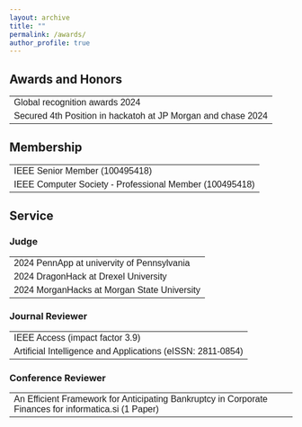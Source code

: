 ```yaml
---
layout: archive
title: ""
permalink: /awards/
author_profile: true
---
```


<head>
<style>
table {
  font-family: arial, sans-serif;
  border-collapse: collapse;
  width: 100%;
}

td, th {
  border: 1px solid #dddddd;
  text-align: left;
  padding: 8px;
}

tr:nth-child(even) {
  background-color: #dddddd;
}
</style>
</head>
<body>
 
<h2>Awards and Honors</h2>

<table>
  <tr>
    <td>Global recognition awards 2024</td>
  </tr>
 <tr>
    <td>Secured 4th Position in hackatoh at JP Morgan and chase 2024</td>
  </tr>

</table>


<h2>Membership</h2>

<table>
  
  <tr>
    <td>IEEE Senior Member (100495418)</td>
  </tr>
    
  <tr>
    <td>IEEE Computer Society - Professional Member (100495418)</td>
  </tr>
  
</table>

<h2>Service</h2>

<h3>Judge</h3>

<table>
  <tr>
    <td>2024 PennApp at univervity of Pennsylvania</td>
  </tr>
  <tr>
    <td>2024 DragonHack at Drexel University </td>
  </tr>
  <tr>
    <td>2024 MorganHacks at Morgan State University </td>
  </tr>
</table>
  
  
<h3>Journal Reviewer</h3>
  
<table>
  <tr>
    <td>IEEE Access (impact factor 3.9)</td>
  </tr>
  <tr>
    <td>Artificial Intelligence and Applications (eISSN: 2811-0854)</td>
  </tr>
</table>

  
<h3>Conference Reviewer</h3>

<table>
  <tr>
    <td>An Efficient Framework for Anticipating Bankruptcy in Corporate Finances for informatica.si (1 Paper)</td>
  </tr>
  
</table>

</body>
